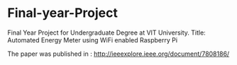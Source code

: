 # Final-year-Project

Final Year Project for Undergraduate Degree at VIT University.
Title: Automated Energy Meter using WiFi enabled Raspberry Pi

The paper was published in : http://ieeexplore.ieee.org/document/7808186/

